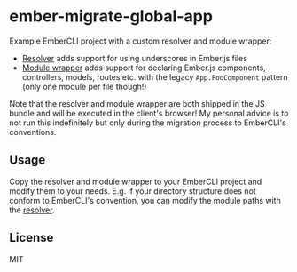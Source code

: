 # ember-migrate-global-app

Example EmberCLI project with a custom resolver and module wrapper:

- [Resolver](https://github.com/Darep/ember-migrate-global-app/blob/master/app/resolver.js) adds support for using underscores in Ember.js files
- [Module wrapper](https://github.com/Darep/ember-migrate-global-app/blob/master/app/app.js#L7) adds support for declaring Ember.js components, controllers, models, routes etc. with the legacy `App.FooComponent` pattern (only one module per file though!)

Note that the resolver and module wrapper are both shipped in the JS bundle and will be executed in the client's browser! My personal advice is to not run this indefinitely but only during the migration process to EmberCLI's conventions.

## Usage

Copy the resolver and module wrapper to your EmberCLI project and modify them to your needs. E.g. if your directory structure does not conform to EmberCLI's convention, you can modify the module paths with the [resolver](https://github.com/Darep/ember-migrate-global-app/blob/master/app/resolver.js).

## License

MIT
